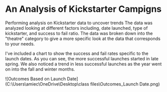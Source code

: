 # An Analysis of Kickstarter Campigns
Performing analysis on Kickstarter data to uncover trends
The data was analyzed looking at different factors including, date launched, type of kickstarter, and success to fail ratio. The data was broken down into the "theatre" category to give a more specific look at the data that corresponds to your needs. 

I've included a chart to show the success and fail rates specific to the launch dates. As you can see, the more successful launches started in late spring. We also noticed a trend in less successful launches as the year went on into the fall and winter months.

![Outcomes Based on Launch Date] (C:\Users\amiec\OneDrive\Desktop\class files\Outcomes_Launch Date.png)
